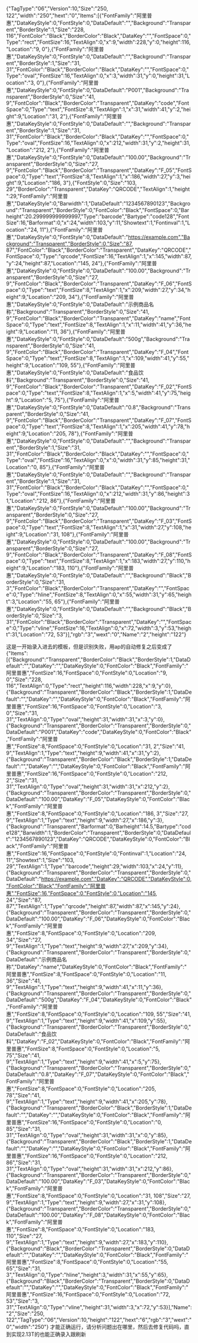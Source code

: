 {"TagType":"06","Version":10,"Size":"250, 122","width":"250","hext":"0","Items":[{"FontFamily":"阿里普惠","DataKeyStyle":0,"FontStyle":0,"DataDefault":"","Background":"Transparent","BorderStyle":1,"Size":"228, 116","FontColor":"Black","BorderColor":"Black","DataKey":"","FontSpace":0,"Type":"rect","FontSize":16,"TextAlign":0,"x":9,"width":228,"y":0,"height":116,"Location":"9, 0"},{"FontFamily":"阿里普惠","DataKeyStyle":0,"FontStyle":0,"DataDefault":"","Background":"Transparent","BorderStyle":1,"Size":"31, 31","FontColor":"Black","BorderColor":"Black","DataKey":"","FontSpace":0,"Type":"oval","FontSize":16,"TextAlign":0,"x":3,"width":31,"y":0,"height":31,"Location":"3, 0"},{"FontFamily":"阿里普惠","DataKeyStyle":0,"FontStyle":0,"DataDefault":"P001","Background":"Transparent","BorderStyle":0,"Size":"41, 9","FontColor":"Black","BorderColor":"Transparent","DataKey":"code","FontSpace":0,"Type":"text","FontSize":8,"TextAlign":1,"x":31,"width":41,"y":2,"height":9,"Location":"31, 2"},{"FontFamily":"阿里普惠","DataKeyStyle":0,"FontStyle":0,"DataDefault":"","Background":"Transparent","BorderStyle":1,"Size":"31, 31","FontColor":"Black","BorderColor":"Black","DataKey":"","FontSpace":0,"Type":"oval","FontSize":16,"TextAlign":0,"x":212,"width":31,"y":2,"height":31,"Location":"212, 2"},{"FontFamily":"阿里普惠","DataKeyStyle":0,"FontStyle":0,"DataDefault":"100.00","Background":"Transparent","BorderStyle":0,"Size":"27, 9","FontColor":"Black","BorderColor":"Transparent","DataKey":"F_05","FontSpace":0,"Type":"text","FontSize":8,"TextAlign":1,"x":186,"width":27,"y":3,"height":9,"Location":"186, 3"},{"FontStyle":0,"Size":"103, 29","BorderColor":"Transparent","DataKey":"QRCODE","TextAlign":1,"height":29,"FontFamily":"阿里普惠","DataKeyStyle":0,"Barwidth":1,"DataDefault":"1234567890123","Background":"Transparent","BorderStyle":0,"FontColor":"Black","FontSpace":0,"Barheight":20.299999999999997,"Type":"barcode","Bartype":"code128","FontSize":16,"Barformat":0,"x":24,"width":103,"y":11,"Showtext":1,"Fontinval":1,"Location":"24, 11"},{"FontFamily":"阿里普惠","DataKeyStyle":0,"FontStyle":0,"DataDefault":"https://example.com","Background":"Transparent","BorderStyle":0,"Size":"87, 87","FontColor":"Black","BorderColor":"Transparent","DataKey":"QRCODE","FontSpace":0,"Type":"qrcode","FontSize":16,"TextAlign":1,"x":145,"width":87,"y":24,"height":87,"Location":"145, 24"},{"FontFamily":"阿里普惠","DataKeyStyle":0,"FontStyle":0,"DataDefault":"100.00","Background":"Transparent","BorderStyle":0,"Size":"27, 9","FontColor":"Black","BorderColor":"Transparent","DataKey":"F_06","FontSpace":0,"Type":"text","FontSize":8,"TextAlign":1,"x":209,"width":27,"y":34,"height":9,"Location":"209, 34"},{"FontFamily":"阿里普惠","DataKeyStyle":0,"FontStyle":0,"DataDefault":"示例商品名称","Background":"Transparent","BorderStyle":0,"Size":"41, 9","FontColor":"Black","BorderColor":"Transparent","DataKey":"name","FontSpace":0,"Type":"text","FontSize":8,"TextAlign":1,"x":11,"width":41,"y":36,"height":9,"Location":"11, 36"},{"FontFamily":"阿里普惠","DataKeyStyle":0,"FontStyle":0,"DataDefault":"500g","Background":"Transparent","BorderStyle":0,"Size":"41, 9","FontColor":"Black","BorderColor":"Transparent","DataKey":"F_04","FontSpace":0,"Type":"text","FontSize":8,"TextAlign":1,"x":109,"width":41,"y":55,"height":9,"Location":"109, 55"},{"FontFamily":"阿里普惠","DataKeyStyle":0,"FontStyle":0,"DataDefault":"食品饮料","Background":"Transparent","BorderStyle":0,"Size":"41, 9","FontColor":"Black","BorderColor":"Transparent","DataKey":"F_02","FontSpace":0,"Type":"text","FontSize":8,"TextAlign":1,"x":5,"width":41,"y":75,"height":9,"Location":"5, 75"},{"FontFamily":"阿里普惠","DataKeyStyle":0,"FontStyle":0,"DataDefault":"0.8","Background":"Transparent","BorderStyle":0,"Size":"41, 9","FontColor":"Black","BorderColor":"Transparent","DataKey":"F_07","FontSpace":0,"Type":"text","FontSize":8,"TextAlign":1,"x":205,"width":41,"y":78,"height":9,"Location":"205, 78"},{"FontFamily":"阿里普惠","DataKeyStyle":0,"FontStyle":0,"DataDefault":"","Background":"Transparent","BorderStyle":1,"Size":"31, 31","FontColor":"Black","BorderColor":"Black","DataKey":"","FontSpace":0,"Type":"oval","FontSize":16,"TextAlign":0,"x":0,"width":31,"y":85,"height":31,"Location":"0, 85"},{"FontFamily":"阿里普惠","DataKeyStyle":0,"FontStyle":0,"DataDefault":"","Background":"Transparent","BorderStyle":1,"Size":"31, 31","FontColor":"Black","BorderColor":"Black","DataKey":"","FontSpace":0,"Type":"oval","FontSize":16,"TextAlign":0,"x":212,"width":31,"y":86,"height":31,"Location":"212, 86"},{"FontFamily":"阿里普惠","DataKeyStyle":0,"FontStyle":0,"DataDefault":"100.00","Background":"Transparent","BorderStyle":0,"Size":"27, 9","FontColor":"Black","BorderColor":"Transparent","DataKey":"F_03","FontSpace":0,"Type":"text","FontSize":8,"TextAlign":1,"x":31,"width":27,"y":108,"height":9,"Location":"31, 108"},{"FontFamily":"阿里普惠","DataKeyStyle":0,"FontStyle":0,"DataDefault":"100.00","Background":"Transparent","BorderStyle":0,"Size":"27, 9","FontColor":"Black","BorderColor":"Transparent","DataKey":"F_08","FontSpace":0,"Type":"text","FontSize":8,"TextAlign":1,"x":183,"width":27,"y":110,"height":9,"Location":"183, 110"},{"FontFamily":"阿里普惠","DataKeyStyle":0,"FontStyle":0,"DataDefault":"","Background":"Black","BorderStyle":0,"Size":"31, 3","FontColor":"Black","BorderColor":"Transparent","DataKey":"","FontSpace":0,"Type":"hline","FontSize":8,"TextAlign":0,"x":55,"width":31,"y":65,"height":3,"Location":"55, 65"},{"FontFamily":"阿里普惠","DataKeyStyle":0,"FontStyle":0,"DataDefault":"","Background":"Black","BorderStyle":0,"Size":"3, 31","FontColor":"Black","BorderColor":"Transparent","DataKey":"","FontSpace":0,"Type":"vline","FontSize":16,"TextAlign":0,"x":72,"width":3,"y":53,"height":31,"Location":"72, 53"}],"rgb":"3","wext":"0","Name":"2","height":"122"}

这是一开始录入进去的模板，但是识别失败，用ap的自动修复之后变成了
{"Items":[{"Background":"Transparent","BorderColor":"Black","BorderStyle":1,"DataDefault":"","DataKey":"","DataKeyStyle":0,"FontColor":"Black","FontFamily":"阿里普惠","FontSize":16,"FontSpace":0,"FontStyle":0,"Location":"9, 0","Size":"228, 116","TextAlign":0,"Type":"rect","height":116,"width":228,"x":9,"y":0},{"Background":"Transparent","BorderColor":"Black","BorderStyle":1,"DataDefault":"","DataKey":"","DataKeyStyle":0,"FontColor":"Black","FontFamily":"阿里普惠","FontSize":16,"FontSpace":0,"FontStyle":0,"Location":"3, 0","Size":"31, 31","TextAlign":0,"Type":"oval","height":31,"width":31,"x":3,"y":0},{"Background":"Transparent","BorderColor":"Transparent","BorderStyle":0,"DataDefault":"P001","DataKey":"code","DataKeyStyle":0,"FontColor":"Black","FontFamily":"阿里普惠","FontSize":8,"FontSpace":0,"FontStyle":0,"Location":"31, 2","Size":"41, 9","TextAlign":1,"Type":"text","height":9,"width":41,"x":31,"y":2},{"Background":"Transparent","BorderColor":"Black","BorderStyle":1,"DataDefault":"","DataKey":"","DataKeyStyle":0,"FontColor":"Black","FontFamily":"阿里普惠","FontSize":16,"FontSpace":0,"FontStyle":0,"Location":"212, 2","Size":"31, 31","TextAlign":0,"Type":"oval","height":31,"width":31,"x":212,"y":2},{"Background":"Transparent","BorderColor":"Transparent","BorderStyle":0,"DataDefault":"100.00","DataKey":"F_05","DataKeyStyle":0,"FontColor":"Black","FontFamily":"阿里普惠","FontSize":8,"FontSpace":0,"FontStyle":0,"Location":"186, 3","Size":"27, 9","TextAlign":1,"Type":"text","height":9,"width":27,"x":186,"y":3},{"Background":"Transparent","Barformat":0,"Barheight":14.5,"Bartype":"code128","Barwidth":1,"BorderColor":"Transparent","BorderStyle":0,"DataDefault":"1234567890123","DataKey":"QRCODE","DataKeyStyle":0,"FontColor":"Black","FontFamily":"阿里普惠","FontSize":16,"FontSpace":0,"FontStyle":0,"Fontinval":1,"Location":"24, 11","Showtext":1,"Size":"103, 29","TextAlign":1,"Type":"barcode","height":29,"width":103,"x":24,"y":11},{"Background":"Transparent","BorderColor":"Transparent","BorderStyle":0,"DataDefault":"https://example.com","DataKey":"QRCODE","DataKeyStyle":0,"FontColor":"Black","FontFamily":"阿里普惠","FontSize":16,"FontSpace":0,"FontStyle":0,"Location":"145, 24","Size":"87, 87","TextAlign":1,"Type":"qrcode","height":87,"width":87,"x":145,"y":24},{"Background":"Transparent","BorderColor":"Transparent","BorderStyle":0,"DataDefault":"100.00","DataKey":"F_06","DataKeyStyle":0,"FontColor":"Black","FontFamily":"阿里普惠","FontSize":8,"FontSpace":0,"FontStyle":0,"Location":"209, 34","Size":"27, 9","TextAlign":1,"Type":"text","height":9,"width":27,"x":209,"y":34},{"Background":"Transparent","BorderColor":"Transparent","BorderStyle":0,"DataDefault":"示例商品名称","DataKey":"name","DataKeyStyle":0,"FontColor":"Black","FontFamily":"阿里普惠","FontSize":8,"FontSpace":0,"FontStyle":0,"Location":"11, 36","Size":"41, 9","TextAlign":1,"Type":"text","height":9,"width":41,"x":11,"y":36},{"Background":"Transparent","BorderColor":"Transparent","BorderStyle":0,"DataDefault":"500g","DataKey":"F_04","DataKeyStyle":0,"FontColor":"Black","FontFamily":"阿里普惠","FontSize":8,"FontSpace":0,"FontStyle":0,"Location":"109, 55","Size":"41, 9","TextAlign":1,"Type":"text","height":9,"width":41,"x":109,"y":55},{"Background":"Transparent","BorderColor":"Transparent","BorderStyle":0,"DataDefault":"食品饮料","DataKey":"F_02","DataKeyStyle":0,"FontColor":"Black","FontFamily":"阿里普惠","FontSize":8,"FontSpace":0,"FontStyle":0,"Location":"5, 75","Size":"41, 9","TextAlign":1,"Type":"text","height":9,"width":41,"x":5,"y":75},{"Background":"Transparent","BorderColor":"Transparent","BorderStyle":0,"DataDefault":"0.8","DataKey":"F_07","DataKeyStyle":0,"FontColor":"Black","FontFamily":"阿里普惠","FontSize":8,"FontSpace":0,"FontStyle":0,"Location":"205, 78","Size":"41, 9","TextAlign":1,"Type":"text","height":9,"width":41,"x":205,"y":78},{"Background":"Transparent","BorderColor":"Black","BorderStyle":1,"DataDefault":"","DataKey":"","DataKeyStyle":0,"FontColor":"Black","FontFamily":"阿里普惠","FontSize":16,"FontSpace":0,"FontStyle":0,"Location":"0, 85","Size":"31, 31","TextAlign":0,"Type":"oval","height":31,"width":31,"x":0,"y":85},{"Background":"Transparent","BorderColor":"Black","BorderStyle":1,"DataDefault":"","DataKey":"","DataKeyStyle":0,"FontColor":"Black","FontFamily":"阿里普惠","FontSize":16,"FontSpace":0,"FontStyle":0,"Location":"212, 86","Size":"31, 31","TextAlign":0,"Type":"oval","height":31,"width":31,"x":212,"y":86},{"Background":"Transparent","BorderColor":"Transparent","BorderStyle":0,"DataDefault":"100.00","DataKey":"F_03","DataKeyStyle":0,"FontColor":"Black","FontFamily":"阿里普惠","FontSize":8,"FontSpace":0,"FontStyle":0,"Location":"31, 108","Size":"27, 9","TextAlign":1,"Type":"text","height":9,"width":27,"x":31,"y":108},{"Background":"Transparent","BorderColor":"Transparent","BorderStyle":0,"DataDefault":"100.00","DataKey":"F_08","DataKeyStyle":0,"FontColor":"Black","FontFamily":"阿里普惠","FontSize":8,"FontSpace":0,"FontStyle":0,"Location":"183, 110","Size":"27, 9","TextAlign":1,"Type":"text","height":9,"width":27,"x":183,"y":110},{"Background":"Black","BorderColor":"Transparent","BorderStyle":0,"DataDefault":"","DataKey":"","DataKeyStyle":0,"FontColor":"Black","FontFamily":"阿里普惠","FontSize":8,"FontSpace":0,"FontStyle":0,"Location":"55, 65","Size":"31, 3","TextAlign":0,"Type":"hline","height":3,"width":31,"x":55,"y":65},{"Background":"Black","BorderColor":"Transparent","BorderStyle":0,"DataDefault":"","DataKey":"","DataKeyStyle":0,"FontColor":"Black","FontFamily":"阿里普惠","FontSize":16,"FontSpace":0,"FontStyle":0,"Location":"72, 53","Size":"3, 31","TextAlign":0,"Type":"vline","height":31,"width":3,"x":72,"y":53}],"Name":"2","Size":"250, 122","TagType":"06","Version":10,"height":"122","hext":"6","rgb":"3","wext":"0","width":"250"}
才能正确运行，请分析问题出在哪里，然后去修复代码吗，直到实现2.13T的也能正确录入跟刷新
